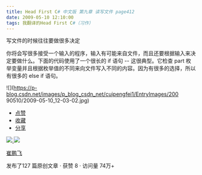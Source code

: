 ```yaml
---
title: Head First C# 中文版 第九章 读写文件 page412
date: 2009-05-10 12:10:00
tags: 我翻译的Head First C#（习作）
---
```

写文件的时候往往要做很多决定

  

你将会写很多接受一个输入的程序，输入有可能来自文件，而且还要根据输入来决定要做什么。下面的代码使用了一个很长的  if  语句  \--  这很典型。它检查
part  枚举变量并且根据枚举值的不同来向文件写入不同的内容。因为有很多的选择，所以有很多的  else if  语句。

  

![](https://p-blog.csdn.net/images/p_blog_csdn_net/cuipengfei1/EntryImages/200
90510/2009-05-10_12-03-02.jpg)

  * [ 点赞  ](javascript:;)
  * [ 收藏  ](javascript:;)
  * [ 分享 ](javascript:;)

[ ![](https://profile.csdnimg.cn/5/2/5/3_cuipengfei1)
![](https://g.csdnimg.cn/static/user-reg-year/1x/11.png)
](https://blog.csdn.net/cuipengfei1)

[ 崔鹏飞 ](https://blog.csdn.net/cuipengfei1)

发布了127 篇原创文章  ·  获赞 8  ·  访问量 74万+

